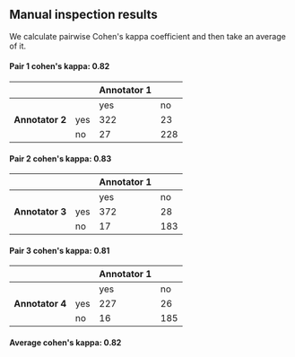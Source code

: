 ## Manual inspection results

We calculate pairwise Cohen's kappa coefficient and then take an average of it.

#### Pair 1 cohen's kappa: 0.82

| | | Annotator 1 ||
| --- | --- | --- | --- |
| | | yes | no |
| **Annotator 2** | yes | 322 | 23 |
| | no | 27 | 228 |

#### Pair 2 cohen's kappa: 0.83

| | | Annotator 1 ||
| --- | --- | --- | --- |
| | | yes | no |
| **Annotator 3** | yes | 372 | 28 |
| | no | 17 | 183 |

#### Pair 3 cohen's kappa: 0.81

| | | Annotator 1 ||
| --- | --- | --- | --- |
| | | yes | no |
| **Annotator 4** | yes | 227 | 26 |
| | no | 16 | 185 |

#### **Average cohen's kappa: 0.82**